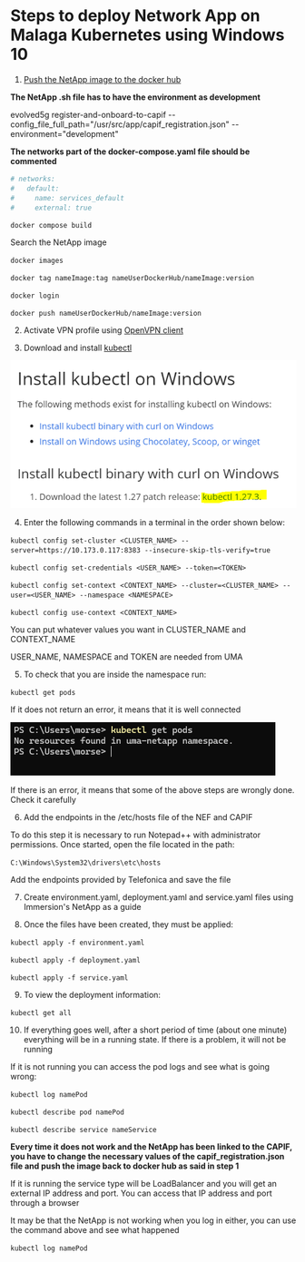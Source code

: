 # Steps to deploy Network App on Malaga Kubernetes using Windows 10

1. [Push the NetApp image to the docker hub](https://www.youtube.com/watch?v=EIHY_CY5J0k&ab_channel=DailyCodeBuffer)

**The NetApp .sh file has to have the environment as development**

evolved5g register-and-onboard-to-capif --config_file_full_path="/usr/src/app/capif_registration.json" --environment="development"

**The networks part of the docker-compose.yaml file should be commented**

```yaml
# networks:
#   default:
#     name: services_default
#     external: true
```

`docker compose build`

Search the NetApp image

`docker images`

`docker tag nameImage:tag nameUserDockerHub/nameImage:version`

`docker login`

`docker push nameUserDockerHub/nameImage:version`

2. Activate VPN profile using [OpenVPN client](https://openvpn.net/client/client-connect-vpn-for-windows/)

3. Download and install [kubectl](https://kubernetes.io/docs/tasks/tools/install-kubectl-windows/)

![respuesta](./images/Kubectl.PNG)

4. Enter the following commands in a terminal in the order shown below:

`kubectl config set-cluster <CLUSTER_NAME> --server=https://10.173.0.117:8383 --insecure-skip-tls-verify=true`

`kubectl config set-credentials <USER_NAME> --token=<TOKEN>`

`kubectl config set-context <CONTEXT_NAME> --cluster=<CLUSTER_NAME> --user=<USER_NAME> --namespace <NAMESPACE>`

`kubectl config use-context <CONTEXT_NAME>`

You can put whatever values you want in CLUSTER_NAME and CONTEXT_NAME

USER_NAME, NAMESPACE and TOKEN are needed from UMA

5. To check that you are inside the namespace run:

`kubectl get pods`

If it does not return an error, it means that it is well connected

![respuesta](./images/Response.PNG)

If there is an error, it means that some of the above steps are wrongly done. Check it carefully

6. Add the endpoints in the /etc/hosts file of the NEF and CAPIF

To do this step it is necessary to run Notepad++ with administrator permissions. Once started, open the file located in the path:

`C:\Windows\System32\drivers\etc\hosts`

Add the endpoints provided by Telefonica and save the file

7. Create environment.yaml, deployment.yaml and service.yaml files using Immersion's NetApp as a guide

8. Once the files have been created, they must be applied:

`kubectl apply -f environment.yaml`

`kubectl apply -f deployment.yaml`

`kubectl apply -f service.yaml`

9. To view the deployment information:

`kubectl get all`

10. If everything goes well, after a short period of time (about one minute) everything will be in a running state. If there is a problem, it will not be running

If it is not running you can access the pod logs and see what is going wrong:

`kubectl log namePod`

`kubectl describe pod namePod`

`kubectl describe service nameService`

**Every time it does not work and the NetApp has been linked to the CAPIF, you have to change the necessary values of the capif_registration.json file and push the image back to docker hub as said in step 1**

If it is running the service type will be LoadBalancer and you will get an external IP address and port. You can access that IP address and port through a browser

It may be that the NetApp is not working when you log in either, you can use the command above and see what happened

`kubectl log namePod` 
